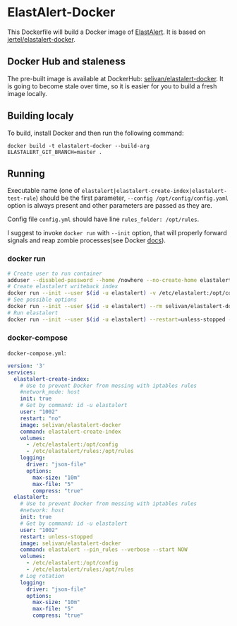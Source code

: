 # ElastAlert-Docker

This Dockerfile will build a Docker image of [ElastAlert](https://github.com/Yelp/elastalert). It is based on [jertel/elastalert-docker](https://github.com/jertel/elastalert-docker).

## Docker Hub and staleness

The pre-built image is available at DockerHub: [selivan/elastalert-docker](https://hub.docker.com/r/selivan/elastalert-docker). It is going to become stale over time, so it is easier for you to build a fresh image locally.

## Building localy

To build, install Docker and then run the following command:

```
docker build -t elastalert-docker --build-arg ELASTALERT_GIT_BRANCH=master .
```

## Running

Executable name (one of `elastalert|elastalert-create-index|elastalert-test-rule`) should be the first parameter, `--config /opt/config/config.yaml` option is always present and other parameters are passed as they are.

Config file `config.yml` should have line `rules_folder: /opt/rules`.

I suggest to invoke `docker run` with `--init` option, that will properly forward signals and reap zombie processes(see Docker [docs](https://docs.docker.com/compose/compose-file/#init)).

### docker run

```bash
# Create user to run container
adduser --disabled-password --home /nowhere --no-create-home elastalert
# Create elastalert writeback index
docker run --init --user $(id -u elastalert) -v /etc/elastalert:/opt/config -v /etc/elastalert/rules:/opt/rules --rm selivan/elastalert-docker elastalert-create-index
# See possible options
docker run --init --user $(id -u elastalert) --rm selivan/elastalert-docker elastalert --help
# Run elastalert
docker run --init --user $(id -u elastalert) --restart=unless-stopped --name elastalert-docker -v /etc/elastalert:/opt/config -v /etc/elastalert/rules:/opt/rules -d selivan/elastalert-docker elastalert --pin_rules --start NOW
```

### docker-compose

`docker-compose.yml`:

```yaml
version: '3'
services:
  elastalert-create-index:
    # Use to prevent Docker from messing with iptables rules
    #network_mode: host
    init: true
    # Get by command: id -u elastalert
    user: "1002"
    restart: "no"
    image: selivan/elastalert-docker
    command: elastalert-create-index
    volumes:
      - /etc/elastalert:/opt/config
      - /etc/elastalert/rules:/opt/rules
    logging:
      driver: "json-file"
      options:
        max-size: "10m"
        max-file: "5"
        compress: "true"
  elastalert:
    # Use to prevent Docker from messing with iptables rules
    #network: host
    init: true
    # Get by command: id -u elastalert
    user: "1002"
    restart: unless-stopped
    image: selivan/elastalert-docker
    command: elastalert --pin_rules --verbose --start NOW
    volumes:
      - /etc/elastalert:/opt/config
      - /etc/elastalert/rules:/opt/rules
    # Log rotation
    logging:
      driver: "json-file"
      options:
        max-size: "10m"
        max-file: "5"
        compress: "true"
```

